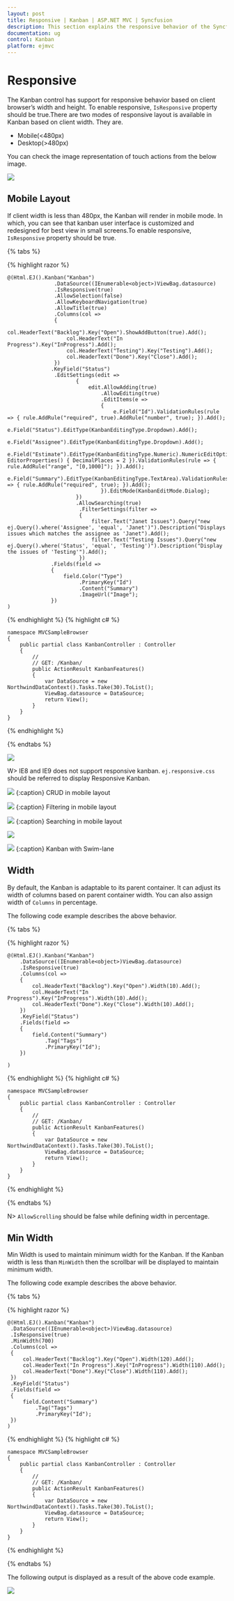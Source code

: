 ```yaml
---
layout: post
title: Responsive | Kanban | ASP.NET MVC | Syncfusion
description: This section explains the responsive behavior of the Syncfusion ASP.NET MVC Kanban component based on the client browser width and height.
documentation: ug
control: Kanban
platform: ejmvc
---
```


# Responsive

The Kanban control has support for responsive behavior based on client browser’s width and height. To enable responsive, `IsResponsive` property should be true.There are two modes of responsive layout is available in Kanban based on client width. They are.

* Mobile(<480px)
* Desktop(>480px)

You can check the image representation of touch actions from the below image.

![](Responsive_images/KanbanOverlayImage.png)

## Mobile Layout

If client width is less than 480px, the Kanban will render in mobile mode. In which, you can see that kanban user interface is customized and redesigned for best view in small screens.To enable responsive, `IsResponsive` property should be true. 

{% tabs %}

{% highlight razor %}

    @(Html.EJ().Kanban("Kanban")
                   .DataSource((IEnumerable<object>)ViewBag.datasource)
                   .IsResponsive(true)
                   .AllowSelection(false)
                   .AllowKeyboardNavigation(true)
                   .AllowTitle(true)
                   .Columns(col =>
                   {
                       col.HeaderText("Backlog").Key("Open").ShowAddButton(true).Add();
                       col.HeaderText("In Progress").Key("InProgress").Add();
                       col.HeaderText("Testing").Key("Testing").Add();
                       col.HeaderText("Done").Key("Close").Add();
                   })
                  .KeyField("Status")
                   .EditSettings(edit =>
                          {
                              edit.AllowAdding(true)
                                  .AllowEditing(true)
                                  .EditItems(e =>
                                  {
                                      e.Field("Id").ValidationRules(rule => { rule.AddRule("required", true).AddRule("number", true); }).Add();
                                      e.Field("Status").EditType(KanbanEditingType.Dropdown).Add();
                                      e.Field("Assignee").EditType(KanbanEditingType.Dropdown).Add();
                                      e.Field("Estimate").EditType(KanbanEditingType.Numeric).NumericEditOptions(new EditorProperties() { DecimalPlaces = 2 }).ValidationRules(rule => { rule.AddRule("range", "[0,1000]"); }).Add();
                                      e.Field("Summary").EditType(KanbanEditingType.TextArea).ValidationRules(rule => { rule.AddRule("required", true); }).Add();
                                  }).EditMode(KanbanEditMode.Dialog);
                          })
                          .AllowSearching(true)
                           .FilterSettings(filter =>
                           {
                               filter.Text("Janet Issues").Query("new ej.Query().where('Assignee', 'equal', 'Janet')").Description("Displays issues which matches the assignee as 'Janet").Add();
                               filter.Text("Testing Issues").Query("new ej.Query().where('Status', 'equal', 'Testing')").Description("Display the issues of 'Testing'").Add();
                           })
                  .Fields(field =>
                  {
                      field.Color("Type")
                           .PrimaryKey("Id")
                           .Content("Summary")
                           .ImageUrl("Image");
                  })
    )
  
{% endhighlight  %}
{% highlight c# %}

    namespace MVCSampleBrowser
    {
        public partial class KanbanController : Controller
        {
            //
            // GET: /Kanban/
            public ActionResult KanbanFeatures()
            {
                var DataSource = new NorthwindDataContext().Tasks.Take(30).ToList();
                ViewBag.datasource = DataSource;
                return View();
            }
        }
    }

 
{% endhighlight  %}

{% endtabs %}  

![](Responsive_images/Responsive_img2.png)


W> IE8 and IE9 does not support responsive kanban. `ej.responsive.css` should be referred to display Responsive Kanban.

![](Responsive_images/Responsive_img3.png)
{:caption}
CRUD in mobile layout

![](Responsive_images/Responsive_img4.png)
{:caption}
Filtering in mobile layout

![](Responsive_images/Responsive_img5.png)
{:caption}
Searching in mobile layout

![](Responsive_images/Responsive_img6.png)

![](Responsive_images/Responsive_img7.png)
{:caption}
Kanban with Swim-lane


## Width

By default, the Kanban is adaptable to its parent container. It can adjust its width of columns based on parent container width. You can also assign width of `Columns` in percentage. 

The following code example describes the above behavior.

{% tabs %}

{% highlight razor %}

    @(Html.EJ().Kanban("Kanban")
        .DataSource((IEnumerable<object>)ViewBag.datasource)
        .IsResponsive(true)
        .Columns(col =>
        {
            col.HeaderText("Backlog").Key("Open").Width(10).Add();
            col.HeaderText("In Progress").Key("InProgress").Width(10).Add();
            col.HeaderText("Done").Key("Close").Width(10).Add();
        })
        .KeyField("Status")
        .Fields(field =>
        {
            field.Content("Summary")
                .Tag("Tags")
                .PrimaryKey("Id");
        })
        
    )
  
{% endhighlight  %}
{% highlight c# %}

    namespace MVCSampleBrowser
    {
        public partial class KanbanController : Controller
        {
            //
            // GET: /Kanban/
            public ActionResult KanbanFeatures()
            {
                var DataSource = new NorthwindDataContext().Tasks.Take(30).ToList();
                ViewBag.datasource = DataSource;
                return View();
            }
        }
    }

 
{% endhighlight  %}

{% endtabs %}  

N>  `AllowScrolling` should be false while defining width in percentage.

## Min Width

Min Width is used to maintain minimum width for the Kanban. If the Kanban width is less than `MinWidth` then the scrollbar will be displayed to maintain minimum width.

The following code example describes the above behavior.

{% tabs %}

{% highlight razor %}

    @(Html.EJ().Kanban("Kanban")
     .DataSource((IEnumerable<object>)ViewBag.datasource)
     .IsResponsive(true)
     .MinWidth(700)
     .Columns(col =>
     {
         col.HeaderText("Backlog").Key("Open").Width(120).Add();
         col.HeaderText("In Progress").Key("InProgress").Width(110).Add();
         col.HeaderText("Done").Key("Close").Width(110).Add();
     })
     .KeyField("Status")
     .Fields(field =>
     {
         field.Content("Summary")
             .Tag("Tags")
             .PrimaryKey("Id");
     })
    )

  
{% endhighlight  %}
{% highlight c# %}

    namespace MVCSampleBrowser
    {
        public partial class KanbanController : Controller
        {
            //
            // GET: /Kanban/
            public ActionResult KanbanFeatures()
            {
                var DataSource = new NorthwindDataContext().Tasks.Take(30).ToList();
                ViewBag.datasource = DataSource;
                return View();
            }
        }
    }

 
{% endhighlight  %}

{% endtabs %}  

The following output is displayed as a result of the above code example.

![](Responsive_images/responsive_img1.png)